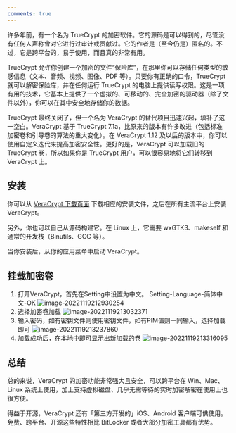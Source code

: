 ```yaml
---
comments: true
---
```


许多年前，有一个名为 TrueCrypt 的加密软件。它的源码是可以得到的，尽管没有任何人声称曾对它进行过审计或贡献过。它的作者是（至今仍是）匿名的。不过，它是跨平台的，易于使用，而且真的非常有用。

TrueCrypt 允许你创建一个加密的文件“保险库”，在那里你可以存储任何类型的敏感信息（文本、音频、视频、图像、PDF 等）。只要你有正确的口令，TrueCrypt 就可以解密保险库，并在任何运行 TrueCrypt 的电脑上提供读写权限。这是一项有用的技术，它基本上提供了一个虚拟的、可移动的、完全加密的驱动器（除了文件以外），你可以在其中安全地存储你的数据。

TrueCrypt 最终关闭了，但一个名为 VeraCrypt 的替代项目迅速兴起，填补了这一空白。VeraCrypt 基于 TrueCrypt 7.1a，比原来的版本有许多改进（包括标准加密卷和引导卷的算法的重大变化）。在 VeraCrypt 1.12 及以后的版本中，你可以使用自定义迭代来提高加密安全性。更好的是，VeraCrypt 可以加载旧的 TrueCrypt 卷，所以如果你是 TrueCrypt 用户，可以很容易地将它们转移到 VeraCrypt 上。

## 安装

你可以从 [VeraCrypt 下载页面](https://veracrypt.fr/en/Downloads.html) 下载相应的安装文件，之后在所有主流平台上安装 VeraCrypt。

另外，你也可以自己从源码构建它。在 Linux 上，它需要 wxGTK3、makeself 和通常的开发栈（Binutils、GCC 等）。

当你安装后，从你的应用菜单中启动 VeraCrypt。

## 挂载加密卷

1. 打开VeraCrypt，首先在Setting中设置为中文。
   Setting-Language-简体中文-OK
   ![image-20221119212930254](https://alioss.zhangz.cc/post/image-20221119212930254.png)
2. 选择加密卷加载
   ![image-20221119213032371](https://alioss.zhangz.cc/post/image-20221119213032371.png)
3. 输入密码，如有密钥文件则使用密钥文件，如有PIM值则一同输入，选择加载即可
   ![image-20221119213237860](https://alioss.zhangz.cc/post/image-20221119213237860.png)
4. 加载成功后，在本地中即可显示出新加载的卷
   ![image-20221119213316095](https://alioss.zhangz.cc/post/image-20221119213316095.png)

## 总结

总的来说，VeraCrypt 的加密功能非常强大且安全，可以跨平台在 Win、Mac、Linux 系统上使用，加上支持虚拟磁盘、几乎无需等待的实时加密解密在使用上也很方便。

得益于开源，VeraCrypt 还有「第三方开发的」iOS、Android 客户端可供使用。免费、跨平台、开源这些特性相比 BitLocker 或者大部分加密工具都有优势。